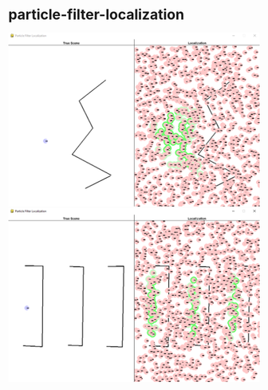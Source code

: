 ﻿# particle-filter-localization
![progress 1](https://github.com/nikhil-kamath/particle-filter-localization/blob/main/progress_pictures/wall_similarities_1.png)
![progress 2](https://github.com/nikhil-kamath/particle-filter-localization/blob/main/progress_pictures/wall_similarities_2.png)
